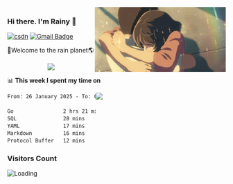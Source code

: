 <img  align='right' height="150" src="https://github.com/LikeRainDay/LikeRainDay/blob/master/pic/img_rain_1.gif?raw=true">



### Hi there. I'm Rainy :lemon:

[![csdn](https://img.shields.io/badge/-csdn-c14438?style=flat-square&logo=c&logoColor=white)](https://blog.csdn.net/qq_15807167)
[![Gmail Badge](https://img.shields.io/badge/-gmail-c14438?style=flat-square&logo=Gmail&logoColor=white&link=mailto:houshuai0816@gmail.com)](mailto:houshuai0816@gmail.com)

🚀Welcome to the rain planet🌎

<center>
<img align='center'  src="https://source.unsplash.com/user/rainyhehe/likes">
</center>

📊 **This week I spent my time on**

<img align='right'   width="300" src="https://github-readme-stats.vercel.app/api?username=LikeRainDay&show_icons=true&title_color=fff&icon_color=79ff97&text_color=9f9f9f&bg_color=151515&count_private=true">

<!--START_SECTION:waka-->

```txt
From: 26 January 2025 - To: 02 February 2025

Go                2 hrs 21 mins   ███████████████▓░░░░░░░░░   62.68 %
SQL               28 mins         ███░░░░░░░░░░░░░░░░░░░░░░   12.46 %
YAML              17 mins         ██░░░░░░░░░░░░░░░░░░░░░░░   07.63 %
Markdown          16 mins         █▓░░░░░░░░░░░░░░░░░░░░░░░   07.09 %
Protocol Buffer   12 mins         █▒░░░░░░░░░░░░░░░░░░░░░░░   05.48 %
```

<!--END_SECTION:waka-->

### Visitors Count
<img align="left" src = "https://profile-counter.glitch.me/LikeRainDay/count.svg" alt ="Loading">
